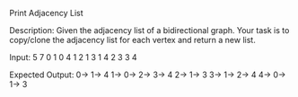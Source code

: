 Print Adjacency List

Description: Given the adjacency list of a bidirectional graph. Your task is to copy/clone the adjacency list for each vertex and return a new list.

Input:
5 7
0 1
0 4
1 2
1 3
1 4
2 3
3 4

Expected Output: 
0-> 1-> 4
1-> 0-> 2-> 3-> 4
2-> 1-> 3
3-> 1-> 2-> 4
4-> 0-> 1-> 3
